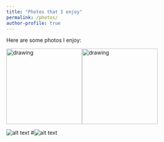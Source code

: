 ```yaml
---
title: "Photos that I enjoy"
permalink: /photos/
author-profile: true
---
```


Here are some photos I enjoy:

<img src="http://mogryzko.github.io/images/DSC_1286.jpg" alt="drawing" width="200"/><img src="http://mogryzko.github.io/images/DSC_1286.jpg" alt="drawing" width="200"/>


![alt text](http://mogryzko.github.io/images/DSC_1286.jpg)
#![alt text](http://mogryzko.github.io/images/IMG_20171230_150856229_HDR.jpg)
      


